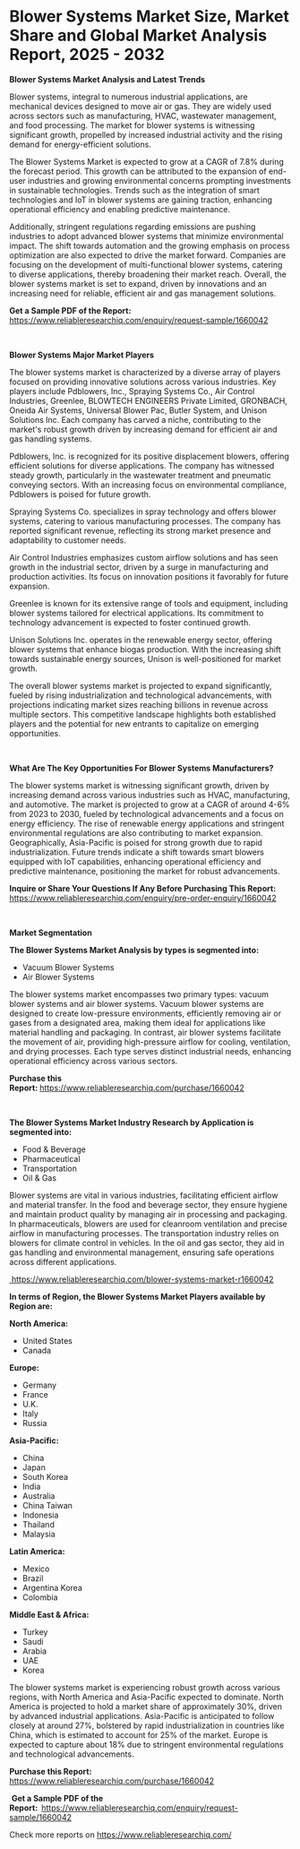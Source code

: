 <p><h1>Blower Systems Market Size, Market Share and Global Market Analysis Report, 2025 - 2032</h1></p><p><strong>Blower Systems Market Analysis and Latest Trends</strong></p>
<p><p>Blower systems, integral to numerous industrial applications, are mechanical devices designed to move air or gas. They are widely used across sectors such as manufacturing, HVAC, wastewater management, and food processing. The market for blower systems is witnessing significant growth, propelled by increased industrial activity and the rising demand for energy-efficient solutions.</p><p>The Blower Systems Market is expected to grow at a CAGR of 7.8% during the forecast period. This growth can be attributed to the expansion of end-user industries and growing environmental concerns prompting investments in sustainable technologies. Trends such as the integration of smart technologies and IoT in blower systems are gaining traction, enhancing operational efficiency and enabling predictive maintenance.</p><p>Additionally, stringent regulations regarding emissions are pushing industries to adopt advanced blower systems that minimize environmental impact. The shift towards automation and the growing emphasis on process optimization are also expected to drive the market forward. Companies are focusing on the development of multi-functional blower systems, catering to diverse applications, thereby broadening their market reach. Overall, the blower systems market is set to expand, driven by innovations and an increasing need for reliable, efficient air and gas management solutions.</p></p>
<p><strong>Get a Sample PDF of the Report:&nbsp;</strong> <a href="https://www.reliableresearchiq.com/enquiry/request-sample/1660042?utm_campaign=2251&utm_medium=2&utm_source=Github&utm_content=ia&utm_term=20022025&utm_id=blower-systems">https://www.reliableresearchiq.com/enquiry/request-sample/1660042</a></p>
<p>&nbsp;</p>
<p><strong>Blower Systems Major Market Players</strong></p>
<p><p>The blower systems market is characterized by a diverse array of players focused on providing innovative solutions across various industries. Key players include Pdblowers, Inc., Spraying Systems Co., Air Control Industries, Greenlee, BLOWTECH ENGINEERS Private Limited, GRONBACH, Oneida Air Systems, Universal Blower Pac, Butler System, and Unison Solutions Inc. Each company has carved a niche, contributing to the market's robust growth driven by increasing demand for efficient air and gas handling systems.</p><p>Pdblowers, Inc. is recognized for its positive displacement blowers, offering efficient solutions for diverse applications. The company has witnessed steady growth, particularly in the wastewater treatment and pneumatic conveying sectors. With an increasing focus on environmental compliance, Pdblowers is poised for future growth.</p><p>Spraying Systems Co. specializes in spray technology and offers blower systems, catering to various manufacturing processes. The company has reported significant revenue, reflecting its strong market presence and adaptability to customer needs.</p><p>Air Control Industries emphasizes custom airflow solutions and has seen growth in the industrial sector, driven by a surge in manufacturing and production activities. Its focus on innovation positions it favorably for future expansion.</p><p>Greenlee is known for its extensive range of tools and equipment, including blower systems tailored for electrical applications. Its commitment to technology advancement is expected to foster continued growth.</p><p>Unison Solutions Inc. operates in the renewable energy sector, offering blower systems that enhance biogas production. With the increasing shift towards sustainable energy sources, Unison is well-positioned for market growth.</p><p>The overall blower systems market is projected to expand significantly, fueled by rising industrialization and technological advancements, with projections indicating market sizes reaching billions in revenue across multiple sectors. This competitive landscape highlights both established players and the potential for new entrants to capitalize on emerging opportunities.</p></p>
<p>&nbsp;</p>
<p><strong>What Are The Key Opportunities For Blower Systems Manufacturers?</strong></p>
<p><p>The blower systems market is witnessing significant growth, driven by increasing demand across various industries such as HVAC, manufacturing, and automotive. The market is projected to grow at a CAGR of around 4-6% from 2023 to 2030, fueled by technological advancements and a focus on energy efficiency. The rise of renewable energy applications and stringent environmental regulations are also contributing to market expansion. Geographically, Asia-Pacific is poised for strong growth due to rapid industrialization. Future trends indicate a shift towards smart blowers equipped with IoT capabilities, enhancing operational efficiency and predictive maintenance, positioning the market for robust advancements.</p></p>
<p><strong>Inquire or Share Your Questions If Any Before Purchasing This Report:</strong> <a href="https://www.reliableresearchiq.com/enquiry/pre-order-enquiry/1660042?utm_campaign=2251&utm_medium=2&utm_source=Github&utm_content=ia&utm_term=20022025&utm_id=blower-systems">https://www.reliableresearchiq.com/enquiry/pre-order-enquiry/1660042</a></p>
<p>&nbsp;</p>
<p><strong>Market Segmentation</strong></p>
<p><strong>The Blower Systems Market Analysis by types is segmented into:</strong></p>
<p><ul><li>Vacuum Blower Systems</li><li>Air Blower Systems</li></ul></p>
<p><p>The blower systems market encompasses two primary types: vacuum blower systems and air blower systems. Vacuum blower systems are designed to create low-pressure environments, efficiently removing air or gases from a designated area, making them ideal for applications like material handling and packaging. In contrast, air blower systems facilitate the movement of air, providing high-pressure airflow for cooling, ventilation, and drying processes. Each type serves distinct industrial needs, enhancing operational efficiency across various sectors.</p></p>
<p><strong>Purchase this Report:&nbsp;</strong><a href="https://www.reliableresearchiq.com/purchase/1660042?utm_campaign=2251&utm_medium=2&utm_source=Github&utm_content=ia&utm_term=20022025&utm_id=blower-systems">https://www.reliableresearchiq.com/purchase/1660042</a></p>
<p>&nbsp;</p>
<p><strong>The Blower Systems Market Industry Research by Application is segmented into:</strong></p>
<p><ul><li>Food & Beverage</li><li>Pharmaceutical</li><li>Transportation</li><li>Oil & Gas</li></ul></p>
<p><p>Blower systems are vital in various industries, facilitating efficient airflow and material transfer. In the food and beverage sector, they ensure hygiene and maintain product quality by managing air in processing and packaging. In pharmaceuticals, blowers are used for cleanroom ventilation and precise airflow in manufacturing processes. The transportation industry relies on blowers for climate control in vehicles. In the oil and gas sector, they aid in gas handling and environmental management, ensuring safe operations across different applications.</p></p>
<p><a href="https://www.reliableresearchiq.com/blower-systems-market-r1660042?utm_campaign=2251&utm_medium=2&utm_source=Github&utm_content=ia&utm_term=20022025&utm_id=blower-systems">&nbsp;https://www.reliableresearchiq.com/blower-systems-market-r1660042</a></p>
<p><strong>In terms of Region, the Blower Systems Market Players available by Region are:</strong></p>
<p>
    <p> <strong> North America: </strong>
        <ul>
            <li>United States</li>
            <li>Canada</li>
        </ul>
        </p> 
    <p> <strong> Europe: </strong>
        <ul>
            <li>Germany</li>
            <li>France</li>
            <li>U.K.</li>
            <li>Italy</li>
            <li>Russia</li>
        </ul>
        </p> 
    <p> <strong> Asia-Pacific: </strong>
        <ul>
            <li>China</li>
            <li>Japan</li>
            <li>South Korea</li>
            <li>India</li>
            <li>Australia</li>
            <li>China Taiwan</li>
            <li>Indonesia</li>
            <li>Thailand</li>
            <li>Malaysia</li>
        </ul>
        </p> 
    <p> <strong> Latin America: </strong>
        <ul>
            <li>Mexico</li>
            <li>Brazil</li>
            <li>Argentina Korea</li>
            <li>Colombia</li>
        </ul>
        </p> 
    <p> <strong> Middle East & Africa: </strong>
        <ul>
            <li>Turkey</li>
            <li>Saudi</li>
            <li>Arabia</li>
            <li>UAE</li>
            <li>Korea</li>
        </ul>
    </p>
    </p>
<p><p>The blower systems market is experiencing robust growth across various regions, with North America and Asia-Pacific expected to dominate. North America is projected to hold a market share of approximately 30%, driven by advanced industrial applications. Asia-Pacific is anticipated to follow closely at around 27%, bolstered by rapid industrialization in countries like China, which is estimated to account for 25% of the market. Europe is expected to capture about 18% due to stringent environmental regulations and technological advancements.</p></p>
<p><strong>Purchase this Report: </strong><a href="https://www.reliableresearchiq.com/purchase/1660042?utm_campaign=2251&utm_medium=2&utm_source=Github&utm_content=ia&utm_term=20022025&utm_id=blower-systems">https://www.reliableresearchiq.com/purchase/1660042</a></p>
<p>&nbsp;<strong>Get a Sample PDF of the Report:&nbsp;&nbsp;</strong><a href="https://www.reliableresearchiq.com/enquiry/request-sample/1660042?utm_campaign=2251&utm_medium=2&utm_source=Github&utm_content=ia&utm_term=20022025&utm_id=blower-systems">https://www.reliableresearchiq.com/enquiry/request-sample/1660042</a></p>
<p><strong></strong></p>
<p>Check more reports on <a href="https://www.reliableresearchiq.com/?utm_campaign=2251&utm_medium=2&utm_source=Github&utm_content=ia&utm_term=20022025&utm_id=blower-systems">https://www.reliableresearchiq.com/</a></p>